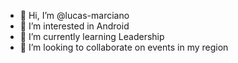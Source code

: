 - 👋 Hi, I’m @lucas-marciano
- 👀 I’m interested in Android
- 🌱 I’m currently learning Leadership 
- 💞️ I’m looking to collaborate on events in my region

<!---
lucas-marciano/lucas-marciano is a ✨ special ✨ repository because its `README.md` (this file) appears on your GitHub profile.
You can click the Preview link to take a look at your changes.
--->
